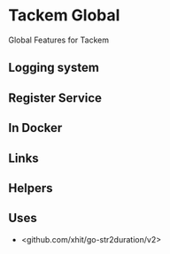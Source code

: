 # Tackem Global
Global Features for Tackem

## Logging system

## Register Service

## In Docker

## Links

## Helpers
## Uses
- <github.com/xhit/go-str2duration/v2>
